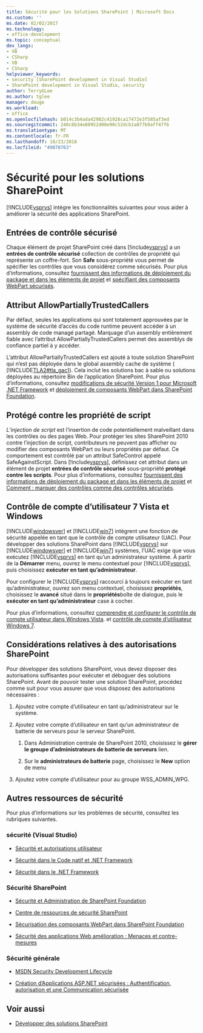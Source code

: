 ```yaml
---
title: Sécurité pour les Solutions SharePoint | Microsoft Docs
ms.custom: ''
ms.date: 02/02/2017
ms.technology:
- office-development
ms.topic: conceptual
dev_langs:
- VB
- CSharp
- VB
- CSharp
helpviewer_keywords:
- security [SharePoint development in Visual Studio]
- SharePoint development in Visual Studio, security
author: TerryGLee
ms.author: tglee
manager: douge
ms.workload:
- office
ms.openlocfilehash: b014c3b4ada42982c41928ca17472e3f585af3ed
ms.sourcegitcommit: 240c8b34e80952d00e90c52dcb1a077b9aff47f6
ms.translationtype: MT
ms.contentlocale: fr-FR
ms.lasthandoff: 10/23/2018
ms.locfileid: "49878763"
---
```

# <a name="security-for-sharepoint-solutions"></a>Sécurité pour les solutions SharePoint
  [!INCLUDE[vsprvs](../sharepoint/includes/vsprvs-md.md)] intègre les fonctionnalités suivantes pour vous aider à améliorer la sécurité des applications SharePoint.

## <a name="safe-control-entries"></a>Entrées de contrôle sécurisé
 Chaque élément de projet SharePoint créé dans [!include[vsprvs](../sharepoint/includes/vsprvs-md.md)] a un **entrées de contrôle sécurisé** collection de contrôles de propriété qui représente un coffre-fort. Son **Safe** sous-propriété vous permet de spécifier les contrôles que vous considérez comme sécurisés. Pour plus d’informations, consultez [fournissent des informations de déploiement du package et dans les éléments de projet](../sharepoint/providing-packaging-and-deployment-information-in-project-items.md) et [spécifiant des composants WebPart sécurisés](http://go.microsoft.com/fwlink/?LinkId=177521).

## <a name="allowpartiallytrustedcallers-attribute"></a>Attribut AllowPartiallyTrustedCallers
 Par défaut, seules les applications qui sont totalement approuvées par le système de sécurité d’accès du code runtime peuvent accéder à un assembly de code managé partagé. Marquage d’un assembly entièrement fiable avec l’attribut AllowPartiallyTrustedCallers permet des assemblys de confiance partiel à y accéder.

 L’attribut AllowPartiallyTrustedCallers est ajouté à toute solution SharePoint qui n’est pas déployée dans le global assembly cache de système ( [!INCLUDE[TLA2#tla_gac](../sharepoint/includes/tla2sharptla-gac-md.md)]). Cela inclut les solutions bac à sable ou solutions déployées au répertoire Bin de l’application SharePoint. Pour plus d’informations, consultez [modifications de sécurité Version 1 pour Microsoft .NET Framework](http://go.microsoft.com/fwlink/?LinkId=177515) et [déploiement de composants WebPart dans SharePoint Foundation](http://go.microsoft.com/fwlink/?LinkId=177509).

## <a name="safe-against-script-property"></a>Protégé contre les propriété de script
 *L’injection de script* est l’insertion de code potentiellement malveillant dans les contrôles ou des pages Web. Pour protéger les sites SharePoint 2010 contre l’injection de script, contributeurs ne peuvent pas afficher ou modifier des composants WebPart ou leurs propriétés par défaut. Ce comportement est contrôlé par un attribut SafeControl appelé SafeAgainstScript. Dans [!include[vsprvs](../sharepoint/includes/vsprvs-md.md)], définissez cet attribut dans un élément de projet **entrées de contrôle sécurisé** sous-propriété **protégé contre les scripts**. Pour plus d’informations, consultez [fournissent des informations de déploiement du package et dans les éléments de projet](../sharepoint/providing-packaging-and-deployment-information-in-project-items.md) et [Comment : marquer des contrôles comme des contrôles sécurisés](../sharepoint/how-to-mark-controls-as-safe-controls.md).

## <a name="vista-and-windows-7-user-account-control"></a>Contrôle de compte d’utilisateur 7 Vista et Windows
 [!INCLUDE[windowsver](../sharepoint/includes/windowsver-md.md)] et [!INCLUDE[win7](../sharepoint/includes/win7-md.md)] intègrent une fonction de sécurité appelée en tant que le contrôle de compte utilisateur (UAC). Pour développer des solutions SharePoint dans [!INCLUDE[vsprvs](../sharepoint/includes/vsprvs-md.md)] sur [!INCLUDE[windowsver](../sharepoint/includes/windowsver-md.md)] et [!INCLUDE[win7](../sharepoint/includes/win7-md.md)] systèmes, l’UAC exige que vous exécutez [!INCLUDE[vsprvs](../sharepoint/includes/vsprvs-md.md)] en tant qu’un administrateur système. À partir de la **Démarrer** menu, ouvrez le menu contextuel pour [!INCLUDE[vsprvs](../sharepoint/includes/vsprvs-md.md)], puis choisissez **exécuter en tant qu’administrateur**.

 Pour configurer le [!INCLUDE[vsprvs](../sharepoint/includes/vsprvs-md.md)] raccourci à toujours exécuter en tant qu’administrateur, ouvrez son menu contextuel, choisissez **propriétés**, choisissez le **avancé** situé dans le **propriétés**boîte de dialogue, puis le **exécuter en tant qu’administrateur** case à cocher.

 Pour plus d’informations, consultez [comprendre et configurer le contrôle de compte utilisateur dans Windows Vista](http://go.microsoft.com/fwlink/?LinkID=156476). et [contrôle de compte d’utilisateur Windows 7](http://go.microsoft.com/fwlink/?LinkId=177523).

## <a name="sharepoint-permissions-considerations"></a>Considérations relatives à des autorisations SharePoint
 Pour développer des solutions SharePoint, vous devez disposer des autorisations suffisantes pour exécuter et déboguer des solutions SharePoint. Avant de pouvoir tester une solution SharePoint, procédez comme suit pour vous assurer que vous disposez des autorisations nécessaires :

1.  Ajoutez votre compte d’utilisateur en tant qu’administrateur sur le système.

2.  Ajoutez votre compte d’utilisateur en tant qu’un administrateur de batterie de serveurs pour le serveur SharePoint.

    1.  Dans Administration centrale de SharePoint 2010, choisissez le **gérer le groupe d’administrateurs de batterie de serveurs** lien.

    2.  Sur le **administrateurs de batterie** page, choisissez le **New** option de menu

3.  Ajoutez votre compte d’utilisateur pour au groupe WSS_ADMIN_WPG.

## <a name="additional-security-resources"></a>Autres ressources de sécurité
 Pour plus d’informations sur les problèmes de sécurité, consultez les rubriques suivantes.

### <a name="visual-studio-security"></a>sécurité (Visual Studio)

-   [Sécurité et autorisations utilisateur](http://go.microsoft.com/fwlink/?LinkId=177503)

-   [Sécurité dans le Code natif et .NET Framework](http://go.microsoft.com/fwlink/?LinkId=177504)

-   [Sécurité dans le .NET Framework](http://go.microsoft.com/fwlink/?LinkId=177502)

### <a name="sharepoint-security"></a>Sécurité SharePoint

-   [Sécurité et Administration de SharePoint Foundation](http://go.microsoft.com/fwlink/?LinkId=177501)

-   [Centre de ressources de sécurité SharePoint](http://go.microsoft.com/fwlink/?LinkId=177498)

-   [Sécurisation des composants WebPart dans SharePoint Foundation](http://go.microsoft.com/fwlink/?LinkId=177511)

-   [Sécurité des applications Web amélioration : Menaces et contre-mesures](http://go.microsoft.com/fwlink/?LinkID=140080)

### <a name="general-security"></a>Sécurité générale

-   [MSDN Security Development Lifecycle](http://go.microsoft.com/fwlink/?LinkID=147149)

-   [Création d’Applications ASP.NET sécurisées : Authentification, autorisation et une Communication sécurisée](http://go.microsoft.com/fwlink/?LinkId=177494)

## <a name="see-also"></a>Voir aussi

- [Développer des solutions SharePoint](../sharepoint/developing-sharepoint-solutions.md)